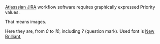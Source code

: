 [Atlasssian JIRA](https://www.atlassian.com/software/jira) workflow software requires graphically expressed Priority values.

That means images.

Here they are, from _0_ to _10_, including _?_ (question mark). Used font is [New Brilliant](http://www.ceskefonty.cz/ceske-fonty/new-brilliant),
